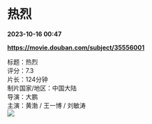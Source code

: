 # 热烈

**2023-10-16 00:47**

**https://movie.douban.com/subject/35556001**

标题：热烈  
评分：7.3  
片长：124分钟  
制片国家/地区：中国大陆  
导演：大鹏  
主演：黄渤 / 王一博 / 刘敏涛  
![](https://img9.doubanio.com/view/photo/s_ratio_poster/public/p2895553074.jpg)